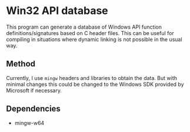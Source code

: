 # Win32 API database

This program can generate a database of Windows API function definitions/signatures based on C header files. This can be useful for compiling in situations where dynamic linking is not possible in the usual way.

## Method

Currently, I use `mingw` headers and libraries to obtain the data. But with minimal changes this could be changed to the Windows SDK provided by Microsoft if necessary.

## Dependencies

- mingw-w64
